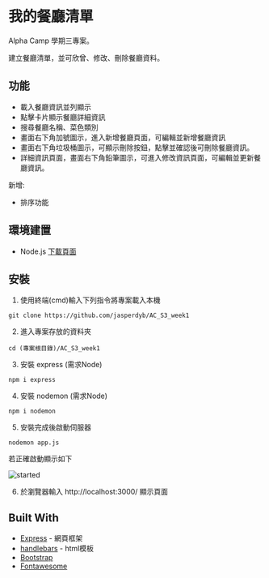 # 我的餐廳清單

Alpha Camp 學期三專案。

建立餐廳清單，並可欣曾、修改、刪除餐廳資料。

## 功能

- 載入餐廳資訊並列顯示
- 點擊卡片顯示餐廳詳細資訊
- 搜尋餐廳名稱、菜色類別
- 畫面右下角加號圖示，進入新增餐廳頁面，可編輯並新增餐廳資訊
- 畫面右下角垃圾桶圖示，可顯示刪除按鈕，點擊並確認後可刪除餐廳資訊。
- 詳細資訊頁面，畫面右下角鉛筆圖示，可進入修改資訊頁面，可編輯並更新餐廳資訊。

新增:
- 排序功能

## 環境建置

- Node.js   [下載頁面](https://nodejs.org/en/download/)


## 安裝

1. 使用終端(cmd)輸入下列指令將專案載入本機


```
git clone https://github.com/jasperdyb/AC_S3_week1
```

2. 進入專案存放的資料夾

```
cd (專案根目錄)/AC_S3_week1
```

3. 安裝 express (需求Node)

```
npm i express
```

4. 安裝 nodemon (需求Node)

```
npm i nodemon
```

5. 安裝完成後啟動伺服器

```
nodemon app.js
```
若正確啟動顯示如下

![started](https://github.com/jasperdyb/AC_S3_week1/blob/master/started.PNG)

6. 於瀏覽器輸入 http://localhost:3000/ 顯示頁面


## Built With

* [Express](https://expressjs.com/zh-tw/) - 網頁框架
* [handlebars](https://handlebarsjs.com/) - html模板
* [Bootstrap](https://getbootstrap.com/) 
* [Fontawesome](https://fontawesome.com/)





